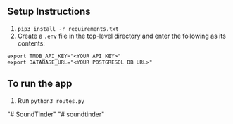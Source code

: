 ## Setup Instructions
1. `pip3 install -r requirements.txt`
2. Create a `.env` file in the top-level directory and enter the following as its contents:
```
export TMDB_API_KEY="<YOUR API KEY>"
export DATABASE_URL="<YOUR POSTGRESQL DB URL>"
```


## To run the app
1. Run `python3 routes.py`

"# SoundTinder" 
"# soundtinder" 
